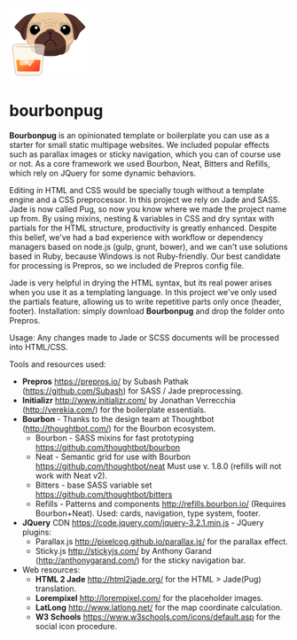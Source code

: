 ![Bourbonpug logo](https://github.com/pixelminds/bourbonpug/blob/master/bourbonpug_logo.png "Bourbonpug logo")
# bourbonpug
**Bourbonpug** is an opinionated template or boilerplate you can use as a starter for small static multipage websites. We included popular effects such as parallax images or sticky navigation, which you can of course use or not. As a core framework we used Bourbon, Neat, Bitters and Refills, which rely on JQuery for some dynamic behaviors. 

Editing in HTML and CSS would be specially tough without a template engine and a CSS preprocessor. In this project we rely on Jade and SASS. Jade is now called Pug, so now you know where we made the project name up from. By using mixins, nesting & variables in CSS and dry syntax with partials for the HTML structure, productivity is greatly enhanced. Despite this belief, we've had a bad experience with workflow or dependency managers based on node.js (gulp, grunt, bower), and we can't use solutions based in Ruby, because Windows is not Ruby-friendly. Our best candidate for processing is Prepros, so we included de Prepros config file.

Jade is very helpful in drying the HTML syntax, but its real power arises when you use it as a templating language. In this project we've only used the partials feature, allowing us to write repetitive parts only once (header, footer).
Installation: simply download **Bourbonpug** and drop the folder onto Prepros. 

Usage: Any changes made to Jade or SCSS documents will be processed into HTML/CSS.

Tools and resources used:

* **Prepros** https://prepros.io/ by Subash Pathak (https://github.com/Subash) for SASS / Jade preprocessing.
* **Initializr** http://www.initializr.com/ by Jonathan Verrecchia (http://verekia.com/) for the boilerplate essentials.
* **Bourbon** - Thanks to the design team at Thoughtbot (http://thoughtbot.com/) for the Bourbon ecosystem.
  * Bourbon - SASS mixins for fast prototyping https://github.com/thoughtbot/bourbon
  * Neat - Semantic grid for use with Bourbon https://github.com/thoughtbot/neat
    Must use v. 1.8.0 (refills will not work with Neat v2).
  * Bitters - base SASS variable set https://github.com/thoughtbot/bitters
  * Refills - Patterns and components http://refills.bourbon.io/ (Requires Bourbon+Neat). Used: cards, navigation, type system, footer.
* **JQuery** CDN https://code.jquery.com/jquery-3.2.1.min.js - JQuery plugins:
  * Parallax.js http://pixelcog.github.io/parallax.js/ for the parallax effect.
  * Sticky.js http://stickyjs.com/ by Anthony Garand (http://anthonygarand.com/) for the sticky navigation bar.
* Web resources:
  * **HTML 2 Jade** http://html2jade.org/ for the HTML > Jade(Pug) translation.
  * **Lorempixel** http://lorempixel.com/ for the placeholder images.
  * **LatLong** http://www.latlong.net/ for the map coordinate calculation.
  * **W3 Schools** https://www.w3schools.com/icons/default.asp for the social icon procedure.
